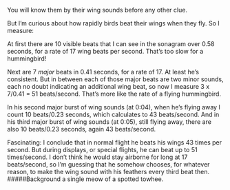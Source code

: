 You will know them by their wing sounds before any other clue. 

But I’m curious about how rapidly birds beat their wings when they fly. So I measure:

At first there are 10 visible beats that I can see in the sonagram over 0.58 seconds, for a rate of 17 wing beats per second. That’s too slow for a hummingbird!

Next are 7 _major_ beats in 0.41 seconds, for a rate of 17. At least he’s consistent.
But in between each of those major beats are two minor sounds, each no doubt indicating an additional wing beat, so now I measure 3 x 7/0.41 = 51 beats/second. That’s more like the rate of a flying hummingbird.

In his second major burst of wing sounds (at 0:04), when he’s flying away I count 10 beats/0.23 seconds, which calculates to 43 beats/second. And in his third major burst of wing sounds (at 0:05), still flying away, there are also 10 beats/0.23 seconds, again 43 beats/second. 

Fascinating: I conclude that in normal flight he beats his wings 43 times per second. But during displays, or special flights, he can beat up to 51 times/second. I don’t think he would stay airborne for long at 17 beats/second, so I’m guessing that he somehow chooses, for whatever reason, to make the wing sound with his feathers every third beat then.
#####Background
a single meow of a spotted towhee.
